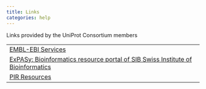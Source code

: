 ```yaml
---
title: Links
categories: help
---
```


Links provided by the UniProt Consortium members

|                                                                                                           |
|:----------------------------------------------------------------------------------------------------------|
| [EMBL-EBI Services](https://www.ebi.ac.uk/services/)                                                       |
| [ExPASy: Bioinformatics resource portal of SIB Swiss Institute of Bioinformatics](http://www.expasy.org/) |
| [PIR Resources](http://proteininformationresource.org/)                                                   |
